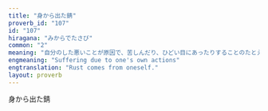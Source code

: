 ```yaml
---
title: "身から出た錆"
proverb_id: "107"
id: "107"
hiragana: "みからでたさび"
common: "2"
meaning: "自分のした悪いことが原因で、苦しんだり、ひどい目にあったりすることのたとえ。"
engmeaning: "Suffering due to one's own actions"
engtranslation: "Rust comes from oneself."
layout: proverb
---
```


身から出た錆
